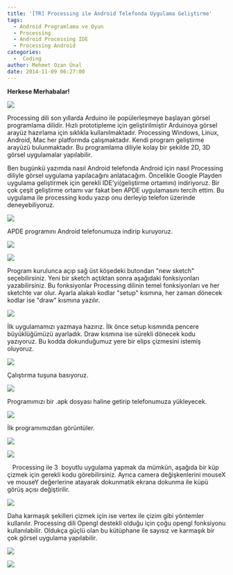 ```yaml
---
title: '[TR] Processing ile Android Telefonda Uygulama Geliştirme'
tags:
  - Android Programlama ve Oyun
  - Processing
  - Android Processing IDE
  - Processing Android
categories:
  -  Coding
author: Mehmet Ozan Ünal
date: 2014-11-09 06:27:00
---
```


**Herkese Merhabalar!**

![](primitives3D.png)

Processing dili son yıllarda Arduino ile popülerleşmeye başlayan görsel
programlama dilidir. Hızlı prototipleme için geliştirilmiştir Arduinoya görsel
arayüz hazırlama için sıklıkla kullanılmaktadır. Processing Windows, Linux,
Android, Mac her platformda çalışmaktadır. Kendi program geliştirme arayüzü
bulunmaktadır. Bu programlama diliyle kolay bir şekilde 2D, 3D görsel
uygulamalar yapılabilir.

Ben bugünkü yazımda nasıl Android telefonda Android için nasıl Processing
diliyle görsel uygulama yapılacağını anlatacağım. Öncelikle Google Playden
uygulama geliştirmek için gerekli IDE'yi(geliştirme ortamını) indiriyoruz. Bir
çok çeşit geliştirme ortamı var fakat ben APDE uygulamasını tercih ettim. Bu
uygulama ile processing kodu yazıp onu derleyip telefon üzerinde
deneyebiliyoruz.

![](Screenshot_2014-11-07-16-41-05.png)

APDE programını Android telefonumuza indirip kuruyoruz.

![](Screenshot_2014-11-07-16-40-57.png)

![](Screenshot_2014-11-07-16-41-13.png)

Program kurulunca açıp sağ üst köşedeki butondan "new sketch" seçebilirsiniz.
Yeni bir sketch açtıktan sonra aşağıdaki fonksiyonları yazabilirsiniz. Bu
fonksiyonlar Processing dilinin temel fonksiyonları ve her sketchte var olur.
Ayarla alakalı kodlar "setup" kısmına, her zaman dönecek kodlar ise "draw"
kısmına yazılır.

![](Screenshot_2014-11-07-16-07-00.png)

İlk uygulamamızı yazmaya hazırız. İlk önce setup kısmında pencere büyüklüğümüzü
ayarladık. Draw kısmına ise sürekli dönecek kodu yazıyoruz. Bu kodda
dokunduğumuz yere bir elips çizmesini istemiş oluyoruz. 

![](Screenshot_2014-11-07-16-19-46.png)

Çalıştırma tuşuna basıyoruz. 

![](Screenshot_2014-11-07-16-17-32.png)

Programımızı bir .apk dosyası haline getirip telefonumuza yükleyecek.

![](Screenshot_2014-11-07-16-17-36.png)

İlk programımızdan görüntüler.

![](Screenshot_2014-11-07-16-18-58.png)

![](Screenshot_2014-11-07-16-19-08.png)

   Processing ile 3  boyutlu uygulama yapmak da mümkün, aşağıda bir küp çizmek
için gerekli kodu görebilirsiniz. Ayrıca camera değişkenlerini mouseX ve mouseY
değerlerine atayarak dokunmatik ekrana dokunma ile küpü görüş açısı
değiştirilir.

![](Screenshot_2014-11-07-16-40-02.png)

Daha karmaşık şekilleri çizmek için ise vertex ile çizim gibi yöntemler
kullanılır. Processing dili Opengl destekli olduğu için çoğu opengl fonksiyonu
kullanılabilir. Oldukça güçlü olan bu kütüphane ile sayısız ve karmaşık bir çok
görsel uygulama yapılabilir.

![](Screenshot_2014-11-07-16-34-53.png)

![](Screenshot_2014-11-07-16-33-36.png)
